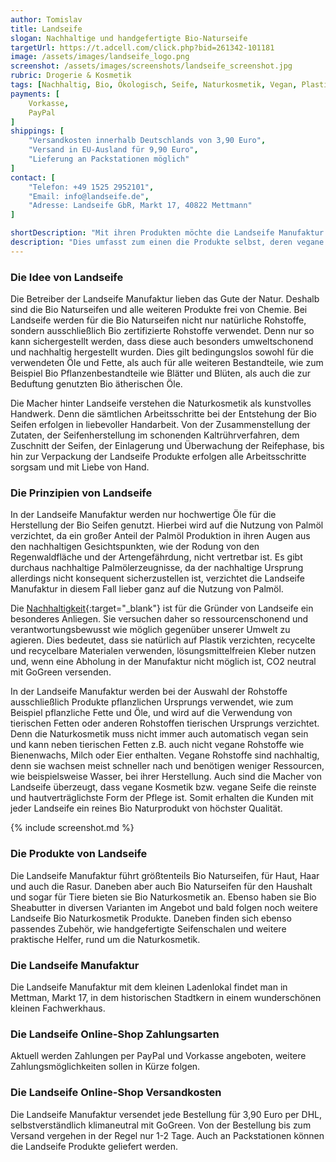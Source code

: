 ```yaml
---
author: Tomislav
title: Landseife
slogan: Nachhaltige und handgefertigte Bio-Naturseife
targetUrl: https://t.adcell.com/click.php?bid=261342-101181
image: /assets/images/landseife_logo.png
screenshot: /assets/images/screenshots/landseife_screenshot.jpg
rubric: Drogerie & Kosmetik
tags: [Nachhaltig, Bio, Ökologisch, Seife, Naturkosmetik, Vegan, Plastikfrei, Made-in-Germany]
payments: [
    Vorkasse,
    PayPal
]
shippings: [
    "Versandkosten innerhalb Deutschlands von 3,90 Euro",
    "Versand in EU-Ausland für 9,90 Euro",
    "Lieferung an Packstationen möglich"
]
contact: [
    "Telefon: +49 1525 2952101",
    "Email: info@landseife.de",
    "Adresse: Landseife GbR, Markt 17, 40822 Mettmann"
]

shortDescription: "Mit ihren Produkten möchte die Landseife Manufaktur den Kundinnen und den Kunden die Möglichkeit bieten, Seifen und weitere Naturkosmetik so nachhaltig wie eben möglich zu erhalten."
description: "Dies umfasst zum einen die Produkte selbst, deren vegane Rohstoffe allesamt aus kontrolliert biologischem Anbau stammen, denn die Nachhaltigkeit beginnt aus der Sicht von Landseife bereits bei der Rohstoff-Erzeugung. Darüber hinaus gestaltet sich der Produktionsprozess selber so energieschonend wie möglich und auch die Verpackungen bestehen aus einem recycelten und recycelbaren Material."
---
```


### Die Idee von Landseife

Die Betreiber der Landseife Manufaktur lieben das Gute der Natur. Deshalb sind die Bio Naturseifen und alle weiteren Produkte frei von Chemie. Bei Landseife werden für die Bio Naturseifen nicht nur natürliche Rohstoffe, sondern ausschließlich Bio zertifizierte Rohstoffe verwendet. Denn nur so kann sichergestellt werden, dass diese auch besonders umweltschonend und nachhaltig hergestellt wurden. Dies gilt bedingungslos sowohl für die verwendeten Öle und Fette, als auch für alle weiteren Bestandteile, wie zum Beispiel Bio Pflanzenbestandteile wie Blätter und Blüten, als auch die zur Beduftung genutzten Bio ätherischen Öle.

Die Macher hinter Landseife verstehen die Naturkosmetik als kunstvolles Handwerk. Denn die sämtlichen Arbeitsschritte bei der Entstehung der Bio Seifen erfolgen in liebevoller Handarbeit. Von der Zusammenstellung der Zutaten, der Seifenherstellung im schonenden Kaltrührverfahren, dem Zuschnitt der Seifen, der Einlagerung und Überwachung der Reifephase, bis hin zur Verpackung der Landseife Produkte erfolgen alle Arbeitsschritte sorgsam und mit Liebe von Hand.

### Die Prinzipien von Landseife

In der Landseife Manufaktur werden nur hochwertige Öle für die Herstellung der Bio Seifen genutzt. Hierbei wird auf die Nutzung von Palmöl verzichtet, da ein großer Anteil der Palmöl Produktion in ihren Augen aus den nachhaltigen Gesichtspunkten, wie der Rodung von den Regenwaldfläche und der Artengefährdung, nicht vertretbar ist. Es gibt durchaus nachhaltige Palmölerzeugnisse, da der nachhaltige Ursprung allerdings nicht konsequent sicherzustellen ist, verzichtet die Landseife Manufaktur in diesem Fall lieber ganz auf die Nutzung von Palmöl.

Die [Nachhaltigkeit](https://www.landseife.de/about){:target="_blank"} ist für die Gründer von Landseife ein besonderes Anliegen. Sie versuchen daher so ressourcenschonend und verantwortungsbewusst wie möglich gegenüber unserer Umwelt zu agieren. Dies bedeutet, dass sie natürlich auf Plastik verzichten, recycelte und recycelbare Materialen verwenden, lösungsmittelfreien Kleber nutzen und, wenn eine Abholung in der Manufaktur nicht möglich ist, CO2 neutral mit GoGreen versenden.

In der Landseife Manufaktur werden bei der Auswahl der Rohstoffe ausschließlich Produkte pflanzlichen Ursprungs verwendet, wie zum Beispiel pflanzliche Fette und Öle, und wird auf die Verwendung von tierischen Fetten oder anderen Rohstoffen tierischen Ursprungs verzichtet. Denn die Naturkosmetik muss nicht immer auch automatisch vegan sein und kann neben tierischen Fetten z.B. auch nicht vegane Rohstoffe wie Bienenwachs, Milch oder Eier enthalten. Vegane Rohstoffe sind nachhaltig, denn sie wachsen meist schneller nach und benötigen weniger Ressourcen, wie beispielsweise Wasser, bei ihrer Herstellung. Auch sind die Macher von Landseife überzeugt, dass vegane Kosmetik bzw. vegane Seife die reinste und hautverträglichste Form der Pflege ist. Somit erhalten die Kunden mit jeder Landseife ein reines Bio Naturprodukt von höchster Qualität.

{% include screenshot.md %}

### Die Produkte von Landseife

Die Landseife Manufaktur führt größtenteils Bio Naturseifen, für Haut, Haar und auch die Rasur. Daneben aber auch Bio Naturseifen für den Haushalt und sogar für Tiere bieten sie Bio Naturkosmetik an. Ebenso haben sie Bio Sheabutter in diversen Varianten im Angebot und bald folgen noch weitere Landseife Bio Naturkosmetik Produkte. Daneben finden sich ebenso passendes Zubehör, wie handgefertigte Seifenschalen und weitere praktische Helfer, rund um die Naturkosmetik.

### Die Landseife Manufaktur

Die Landseife Manufaktur mit dem kleinen Ladenlokal findet man in Mettman, Markt 17, in dem historischen Stadtkern in einem wunderschönen kleinen Fachwerkhaus.

### Die Landseife Online-Shop Zahlungsarten

Aktuell werden Zahlungen per PayPal und Vorkasse angeboten, weitere Zahlungsmöglichkeiten sollen in Kürze folgen.

### Die Landseife Online-Shop Versandkosten

Die Landseife Manufaktur versendet jede Bestellung für 3,90 Euro per DHL, selbstverständlich klimaneutral mit GoGreen. Von der Bestellung bis zum Versand vergehen in der Regel nur 1-2 Tage. Auch an Packstationen können die Landseife Produkte geliefert werden.